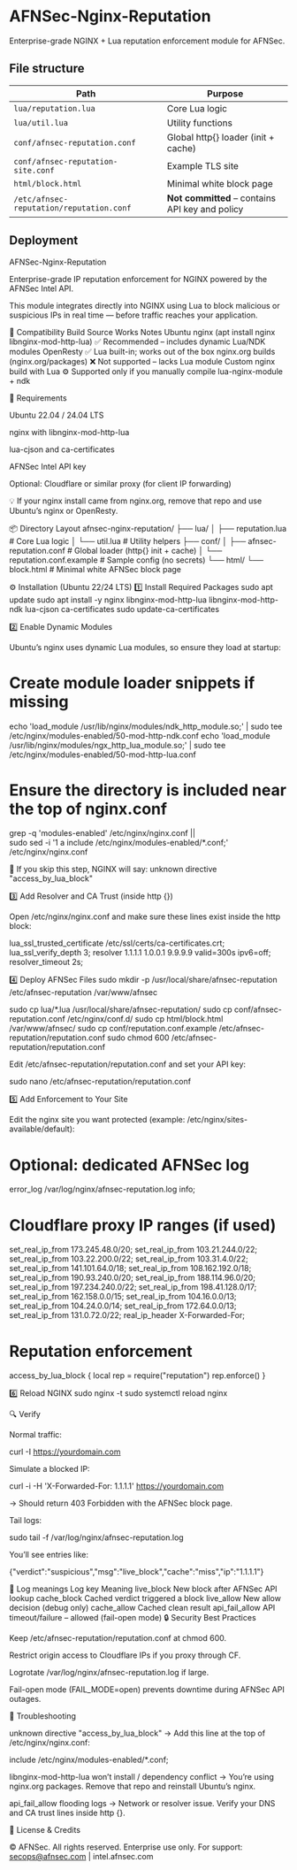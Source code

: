 # AFNSec-Nginx-Reputation

Enterprise-grade NGINX + Lua reputation enforcement module for AFNSec.

## File structure

| Path | Purpose |
|------|----------|
| `lua/reputation.lua` | Core Lua logic |
| `lua/util.lua` | Utility functions |
| `conf/afnsec-reputation.conf` | Global http{} loader (init + cache) |
| `conf/afnsec-reputation-site.conf` | Example TLS site |
| `html/block.html` | Minimal white block page |
| `/etc/afnsec-reputation/reputation.conf` | **Not committed** – contains API key and policy |

## Deployment

AFNSec-Nginx-Reputation

Enterprise-grade IP reputation enforcement for NGINX powered by the AFNSec Intel API.

This module integrates directly into NGINX using Lua to block malicious or suspicious IPs in real time — before traffic reaches your application.

🧩 Compatibility
Build Source	Works	Notes
Ubuntu nginx (apt install nginx libnginx-mod-http-lua)	✅	Recommended – includes dynamic Lua/NDK modules
OpenResty	✅	Lua built-in; works out of the box
nginx.org builds (nginx.org/packages)	❌	Not supported – lacks Lua module
Custom nginx build with Lua	⚙️	Supported only if you manually compile lua-nginx-module + ndk

🧩 Requirements

Ubuntu 22.04 / 24.04 LTS

nginx with libnginx-mod-http-lua

lua-cjson and ca-certificates

AFNSec Intel API key

Optional: Cloudflare or similar proxy (for client IP forwarding)


💡 If your nginx install came from nginx.org, remove that repo and use Ubuntu’s nginx or OpenResty.

📦 Directory Layout
afnsec-nginx-reputation/
├── lua/
│   ├── reputation.lua              # Core Lua logic
│   └── util.lua                    # Utility helpers
├── conf/
│   ├── afnsec-reputation.conf      # Global loader (http{} init + cache)
│   └── reputation.conf.example     # Sample config (no secrets)
└── html/
    └── block.html                  # Minimal white AFNSec block page

⚙️ Installation (Ubuntu 22/24 LTS)
1️⃣ Install Required Packages
sudo apt update
sudo apt install -y nginx libnginx-mod-http-lua libnginx-mod-http-ndk lua-cjson ca-certificates
sudo update-ca-certificates

2️⃣ Enable Dynamic Modules

Ubuntu’s nginx uses dynamic Lua modules, so ensure they load at startup:

# Create module loader snippets if missing
echo 'load_module /usr/lib/nginx/modules/ndk_http_module.so;'     | sudo tee /etc/nginx/modules-enabled/50-mod-http-ndk.conf
echo 'load_module /usr/lib/nginx/modules/ngx_http_lua_module.so;' | sudo tee /etc/nginx/modules-enabled/50-mod-http-lua.conf

# Ensure the directory is included near the top of nginx.conf
grep -q 'modules-enabled' /etc/nginx/nginx.conf || \
sudo sed -i '1 a include /etc/nginx/modules-enabled/*.conf;' /etc/nginx/nginx.conf


🔴 If you skip this step, NGINX will say:
unknown directive "access_by_lua_block"

3️⃣ Add Resolver and CA Trust (inside http {})

Open /etc/nginx/nginx.conf and make sure these lines exist inside the http block:

lua_ssl_trusted_certificate /etc/ssl/certs/ca-certificates.crt;
lua_ssl_verify_depth 3;
resolver 1.1.1.1 1.0.0.1 9.9.9.9 valid=300s ipv6=off;
resolver_timeout 2s;

4️⃣ Deploy AFNSec Files
sudo mkdir -p /usr/local/share/afnsec-reputation /etc/afnsec-reputation /var/www/afnsec

sudo cp lua/*.lua /usr/local/share/afnsec-reputation/
sudo cp conf/afnsec-reputation.conf /etc/nginx/conf.d/
sudo cp html/block.html /var/www/afnsec/
sudo cp conf/reputation.conf.example /etc/afnsec-reputation/reputation.conf
sudo chmod 600 /etc/afnsec-reputation/reputation.conf


Edit /etc/afnsec-reputation/reputation.conf and set your API key:

sudo nano /etc/afnsec-reputation/reputation.conf

5️⃣ Add Enforcement to Your Site

Edit the nginx site you want protected (example: /etc/nginx/sites-available/default):

# Optional: dedicated AFNSec log
error_log /var/log/nginx/afnsec-reputation.log info;

# Cloudflare proxy IP ranges (if used)
set_real_ip_from 173.245.48.0/20;
set_real_ip_from 103.21.244.0/22;
set_real_ip_from 103.22.200.0/22;
set_real_ip_from 103.31.4.0/22;
set_real_ip_from 141.101.64.0/18;
set_real_ip_from 108.162.192.0/18;
set_real_ip_from 190.93.240.0/20;
set_real_ip_from 188.114.96.0/20;
set_real_ip_from 197.234.240.0/22;
set_real_ip_from 198.41.128.0/17;
set_real_ip_from 162.158.0.0/15;
set_real_ip_from 104.16.0.0/13;
set_real_ip_from 104.24.0.0/14;
set_real_ip_from 172.64.0.0/13;
set_real_ip_from 131.0.72.0/22;
real_ip_header X-Forwarded-For;

# Reputation enforcement
access_by_lua_block {
  local rep = require("reputation")
  rep.enforce()
}

6️⃣ Reload NGINX
sudo nginx -t
sudo systemctl reload nginx

🔍 Verify

Normal traffic:

curl -I https://yourdomain.com


Simulate a blocked IP:

curl -i -H 'X-Forwarded-For: 1.1.1.1' https://yourdomain.com


→ Should return 403 Forbidden with the AFNSec block page.

Tail logs:

sudo tail -f /var/log/nginx/afnsec-reputation.log


You’ll see entries like:

{"verdict":"suspicious","msg":"live_block","cache":"miss","ip":"1.1.1.1"}

🧾 Log meanings
Log key	Meaning
live_block	New block after AFNSec API lookup
cache_block	Cached verdict triggered a block
live_allow	New allow decision (debug only)
cache_allow	Cached clean result
api_fail_allow	API timeout/failure – allowed (fail-open mode)
🔒 Security Best Practices

Keep /etc/afnsec-reputation/reputation.conf at chmod 600.

Restrict origin access to Cloudflare IPs if you proxy through CF.

Logrotate /var/log/nginx/afnsec-reputation.log if large.

Fail-open mode (FAIL_MODE=open) prevents downtime during AFNSec API outages.

🧰 Troubleshooting

unknown directive "access_by_lua_block"
→ Add this line at the top of /etc/nginx/nginx.conf:

include /etc/nginx/modules-enabled/*.conf;


libnginx-mod-http-lua won’t install / dependency conflict
→ You’re using nginx.org packages. Remove that repo and reinstall Ubuntu’s nginx.

api_fail_allow flooding logs
→ Network or resolver issue. Verify your DNS and CA trust lines inside http {}.

🧾 License & Credits

© AFNSec. All rights reserved.
Enterprise use only.
For support: secops@afnsec.com
 | intel.afnsec.com
